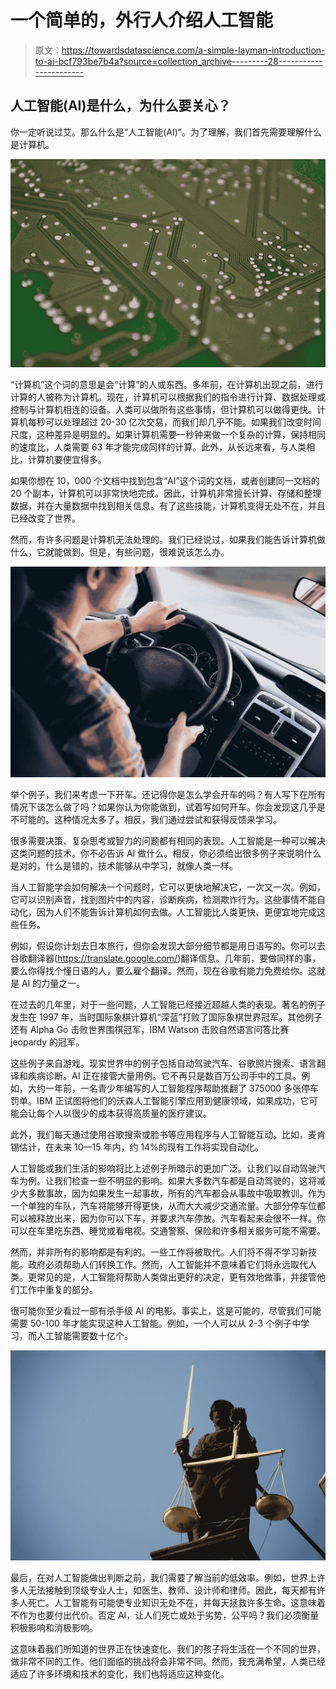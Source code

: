 # 一个简单的，外行人介绍人工智能

> 原文：<https://towardsdatascience.com/a-simple-layman-introduction-to-ai-bcf793be7b4a?source=collection_archive---------28----------------------->

## 人工智能(AI)是什么，为什么要关心？

你一定听说过艾。那么什么是“人工智能(AI)”。为了理解，我们首先需要理解什么是计算机。

![](img/6a62181323037e20ac5e0f460f0211e7.png)

“计算机”这个词的意思是会“计算”的人或东西。多年前，在计算机出现之前，进行计算的人被称为计算机。现在，计算机可以根据我们的指令进行计算、数据处理或控制与计算机相连的设备。人类可以做所有这些事情，但计算机可以做得更快。计算机每秒可以处理超过 20-30 亿次交易，而我们却几乎不能。如果我们改变时间尺度，这种差异是明显的。如果计算机需要一秒钟来做一个复杂的计算，保持相同的速度比，人类需要 63 年才能完成同样的计算。此外，从长远来看，与人类相比，计算机要便宜得多。

如果你想在 10，000 个文档中找到包含“AI”这个词的文档，或者创建同一文档的 20 个副本，计算机可以非常快地完成。因此，计算机非常擅长计算、存储和整理数据，并在大量数据中找到相关信息。有了这些技能，计算机变得无处不在，并且已经改变了世界。

然而，有许多问题是计算机无法处理的。我们已经说过，如果我们能告诉计算机做什么，它就能做到。但是，有些问题，很难说该怎么办。

![](img/c0fec1dbe2cd14977e34ff0aa849650b.png)

举个例子，我们来考虑一下开车。还记得你是怎么学会开车的吗？有人写下在所有情况下该怎么做了吗？如果你认为你能做到，试着写如何开车。你会发现这几乎是不可能的。这种情况太多了。相反，我们通过尝试和获得反馈来学习。

很多需要决策、复杂思考或智力的问题都有相同的表现。人工智能是一种可以解决这类问题的技术。你不必告诉 AI 做什么。相反，你必须给出很多例子来说明什么是对的，什么是错的，技术能够从中学习，就像人类一样。

当人工智能学会如何解决一个问题时，它可以更快地解决它，一次又一次。例如，它可以识别声音，找到图片中的内容，诊断疾病，检测欺诈行为。这些事情不能自动化，因为人们不能告诉计算机如何去做。人工智能比人类更快、更便宜地完成这些任务。

例如，假设你计划去日本旅行，但你会发现大部分细节都是用日语写的。你可以去谷歌翻译器(https://translate.google.com/)翻译信息。几年前，要做同样的事，要么你得找个懂日语的人，要么雇个翻译。然而，现在谷歌有能力免费给你。这就是 AI 的力量之一。

在过去的几年里，对于一些问题，人工智能已经接近超越人类的表现。著名的例子发生在 1997 年，当时国际象棋计算机“深蓝”打败了国际象棋世界冠军。其他例子还有 Alpha Go 击败世界围棋冠军，IBM Watson 击败自然语言问答比赛 jeopardy 的冠军。

这些例子来自游戏。现实世界中的例子包括自动驾驶汽车、谷歌照片搜索、语言翻译和疾病诊断。AI 正在接管大量用例。它不再只是数百万公司手中的工具。例如，大约一年前，一名青少年编写的人工智能程序帮助推翻了 375000 多张停车罚单。IBM 正试图将他们的沃森人工智能引擎应用到健康领域，如果成功，它可能会让每个人以很少的成本获得高质量的医疗建议。

此外，我们每天通过使用谷歌搜索或脸书等应用程序与人工智能互动。比如，麦肯锡估计，在未来 10—15 年内，约 14%的现有工作将实现自动化。

人工智能或我们生活的影响将比上述例子所暗示的更加广泛。让我们以自动驾驶汽车为例。让我们检查一些不明显的影响。如果大多数汽车都是自动驾驶的，这将减少大多数事故，因为如果发生一起事故，所有的汽车都会从事故中吸取教训。作为一个单独的车队，汽车将能够开得更快，从而大大减少交通流量。大部分停车位都可以被释放出来，因为你可以下车，并要求汽车停放。汽车看起来会很不一样。你可以在车里吃东西、睡觉或看电视。交通警察、保险和许多相关服务可能不需要。

然而，并非所有的影响都是有利的。一些工作将被取代。人们将不得不学习新技能。政府必须帮助人们转换工作。然而，人工智能并不意味着它们将永远取代人类。更常见的是，人工智能将帮助人类做出更好的决定，更有效地做事，并接管他们工作中重复的部分。

很可能你至少看过一部有杀手级 AI 的电影。事实上，这是可能的，尽管我们可能需要 50-100 年才能实现这种人工智能。例如，一个人可以从 2-3 个例子中学习，而人工智能需要数十亿个。

![](img/d114babd5faf2b71dcc1b0bf21116f50.png)

最后，在对人工智能做出判断之前，我们需要了解当前的低效率。例如，世界上许多人无法接触到顶级专业人士，如医生、教师、设计师和律师。因此，每天都有许多人死亡。人工智能有可能使专业知识无处不在，并每天拯救许多生命。这意味着不作为也要付出代价。否定 AI，让人们死亡或处于劣势，公平吗？我们必须衡量积极影响和消极影响。

这意味着我们所知道的世界正在快速变化。我们的孩子将生活在一个不同的世界，做非常不同的工作。他们面临的挑战将会非常不同。然而，我充满希望，人类已经适应了许多环境和技术的变化，我们也将适应这种变化。